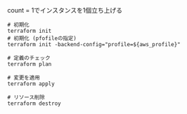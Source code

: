 
count = 1でインスタンスを1個立ち上げる


```
# 初期化
terraform init
# 初期化 (pfofileの指定)
terraform init -backend-config="profile=${aws_profile}"

# 定義のチェック
terraform plan

# 変更を適用
terraform apply

# リソース削除
terraform destroy

```

